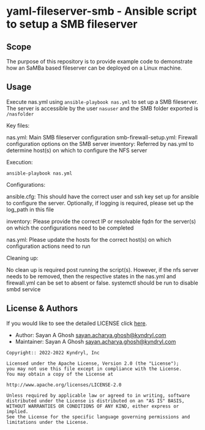 <!-- This should be the location of the title of the repository, normally the short name -->
# yaml-fileserver-smb - Ansible script to setup a SMB fileserver

<!-- Build Status, is a great thing to have at the top of your repository, it shows that you take your CI/CD as first class citizens -->
<!-- [![Build Status](https://travis-ci.org/jjasghar/ibm-cloud-cli.svg?branch=master)](https://travis-ci.org/jjasghar/ibm-cloud-cli) -->

<!-- Not always needed, but a scope helps the user understand in a short sentance like below, why this repo exists -->
## Scope

The purpose of this repository is to provide example code to demonstrate how an SaMBa based fileserver can be deployed on a Linux machine.

<!-- A more detailed Usage or detailed explaination of the repository here -->
## Usage

Execute nas.yml using `ansible-playbook nas.yml` to set up a SMB fileserver. The server is accessible by the user `nasuser` and the SMB folder exported is `/nasfolder`


Key files:

nas.yml: Main SMB fileserver configuration
smb-firewall-setup.yml: Firewall configuration options on the SMB server
inventory: Referred by nas.yml to determine host(s) on which to configure the NFS server

Execution:

`ansible-playbook nas.yml`

Configurations:

ansible.cfg: This should have the correct user and ssh key set up for ansible to configure the server. Optionally, if logging is required, please set up the log_path in this file

inventory: Please provide the correct IP or resolvable fqdn for the server(s) on which the configurations need to be completed

nas.yml: Please update the hosts for the correct host(s) on which configuration actions need to run

Cleaning up:

No clean up is required post running the script(s). However, if the nfs server needs to be removed, then the respective states in the nas.yml and firewall.yml can be set to absent or false. systemctl should be run to disable smbd service

<!-- License and Authors is optional here, but gives you the ability to highlight who is involed in the project -->
## License & Authors

If you would like to see the detailed LICENSE click [here](LICENSE).

- Author: Sayan A Ghosh <sayan.acharya.ghosh@kyndryl.com>
- Maintainer: Sayan A Ghosh <sayan.acharya.ghosh@kyndryl.com>

```text
Copyright:: 2022-2022 Kyndryl, Inc

Licensed under the Apache License, Version 2.0 (the "License");
you may not use this file except in compliance with the License.
You may obtain a copy of the License at

http://www.apache.org/licenses/LICENSE-2.0

Unless required by applicable law or agreed to in writing, software
distributed under the License is distributed on an "AS IS" BASIS,
WITHOUT WARRANTIES OR CONDITIONS OF ANY KIND, either express or implied.
See the License for the specific language governing permissions and
limitations under the License.
```
